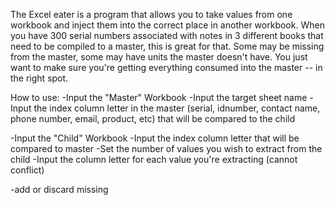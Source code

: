 The Excel eater is a program that allows you to take values from one workbook and inject them into the correct place in another workbook.  When you have 300 serial numbers associated with notes in 3 different books that need to be compiled to a master, this is great for that.  Some may be missing from the master, some may have units the master doesn't have.  You just want to make sure you're getting everything consumed into the master -- in the right spot.

How to use:
-Input the "Master" Workbook
-Input the target sheet name
-Input the index column letter in the master (serial, idnumber, contact name, phone number, email, product, etc) that will be compared to the child

-Input the "Child" Workbook
-Input the index column letter that will be compared to master
-Set the number of values you wish to extract from the child
-Input the column letter for each value you're extracting (cannot conflict)

-add or discard missing
